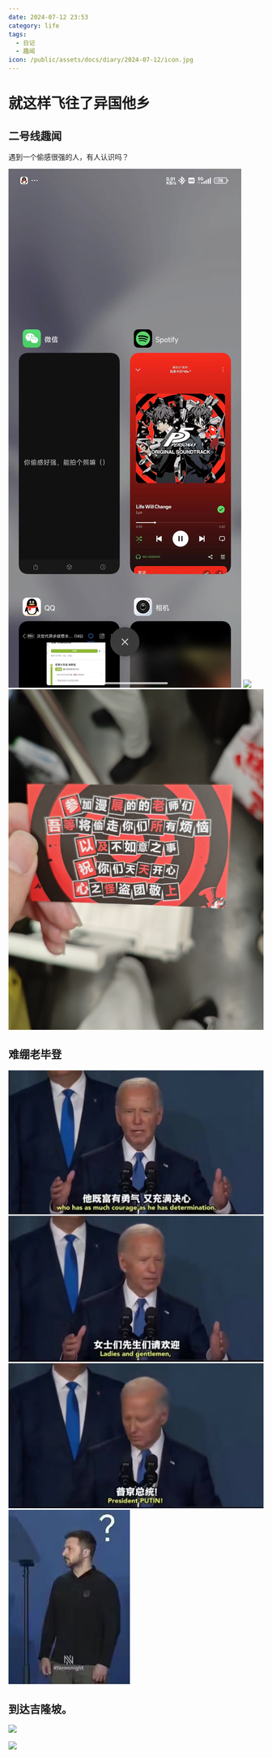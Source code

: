 ```yaml
---
date: 2024-07-12 23:53
category: life
tags:
  - 日记
  - 趣闻
icon: /public/assets/docs/diary/2024-07-12/icon.jpg
---
```

# 就这样飞往了异国他乡

## 二号线趣闻

遇到一个偷感很强的人，有人认识吗？

![](/public/assets/docs/diary/2024-07-12/cos3.jpg)
![](/public/assets/docs/diary/2024-07-12/cos2.png)
![](/public/assets/docs/diary/2024-07-12/cos1.jpg)

## 难绷老毕登

![](/public/assets/docs/diary/2024-07-12/bd1.jpg)![](/public/assets/docs/diary/2024-07-12/bd3.jpg)
![](/public/assets/docs/diary/2024-07-12/bd2.jpg)![](/public/assets/docs/diary/2024-07-12/bd4.jpg)

## 到达吉隆坡。

![](/public/assets/docs/diary/2024-07-12/kl1.png)

![](/public/assets/docs/diary/2024-07-12/kl2.png)
